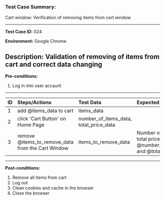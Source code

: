 
### Test Case Summary:
Cart window: Verification of removing items from cart window

---

**Test Case ID:** 024

**Environment:** Google Chrome

**Description:**
Validation of removing of items from cart and correct data changing
---

**Pre-conditions:**
1. Log in into user accaunt    
---

|      ID       | Steps/Actions |  Test Data  | Expected Result |
| ------------- |:--------------| :---------- | :-------------- |
|       1       |add @items_data to cart|items_data|                 |
|       2       |click 'Cart Button' on Home Page| number_of_items_data, total_price_data||
|       3       |remove @items_to_remove_data from the Cart Window|items_to_remove_data|Number of items and total price are equal  @number_of_items_data and @total_price_data|


---

**Post-conditions:**
1. Remove all items from cart
2. Log out
2. Clean cookies and cache in the browser
3. Close the browser
